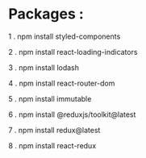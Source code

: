 # Packages :

1 . npm install styled-components

2 . npm install react-loading-indicators

3 . npm install lodash

4 . npm install react-router-dom

5 . npm install immutable

6 . npm install @reduxjs/toolkit@latest

7 . npm install redux@latest

8 . npm install react-redux